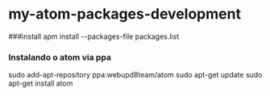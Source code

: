 # my-atom-packages-development
###install
apm install --packages-file packages.list
### Instalando o atom via ppa
sudo add-apt-repository ppa:webupd8team/atom
sudo apt-get update
sudo apt-get install atom
